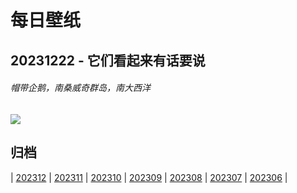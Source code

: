 # 每日壁纸

## 20231222 - 它们看起来有话要说

###### 帽带企鹅，南桑威奇群岛，南大西洋

![](https://www.bing.com/th?id=OHR.FestivusPenguins_ZH-CN5191348531_UHD.jpg)

## 归档

| [202312](/202312/README.md)
| [202311](/202311/README.md)
| [202310](/202310/README.md)
| [202309](/202309/README.md)
| [202308](/202308/README.md)
| [202307](/202307/README.md)
| [202306](/202306/README.md)
|